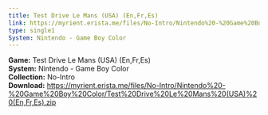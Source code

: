 ```yaml
---
title: Test Drive Le Mans (USA) (En,Fr,Es)
link: https://myrient.erista.me/files/No-Intro/Nintendo%20-%20Game%20Boy%20Color/Test%20Drive%20Le%20Mans%20(USA)%20(En,Fr,Es).zip
type: single1
System: Nintendo - Game Boy Color
---
```

<b>Game:</b> Test Drive Le Mans (USA) (En,Fr,Es)<br>
<b>System:</b> Nintendo - Game Boy Color<br>
<b>Collection:</b> No-Intro<br>
<b>Download:</b> https://myrient.erista.me/files/No-Intro/Nintendo%20-%20Game%20Boy%20Color/Test%20Drive%20Le%20Mans%20(USA)%20(En,Fr,Es).zip